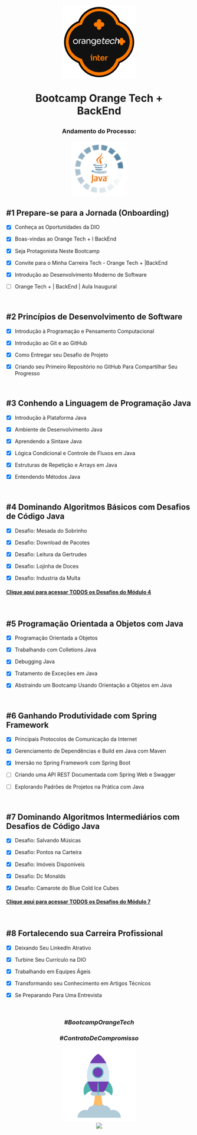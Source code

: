 <div align="center">


<h1><img height="200vh" src="Imagens/logo-bootcamp.png">

Bootcamp Orange Tech + <br/> BackEnd</h1>

<h3> Andamento do Processo:</h3>

<img height="150vh" src="Imagens/java.gif">

</div>

## #1 Prepare-se para a Jornada (Onboarding)

  - [x] Conheça as Oportunidades da DIO
  
  - [x] Boas-vindas ao Orange Tech + I BackEnd

  - [x] Seja Protagonista Neste Bootcamp
  
  - [x] Convite para o Minha Carreira Tech - Orange Tech + |BackEnd

  - [x] Introdução ao Desenvolvimento Moderno de Software

  - [ ] Orange Tech + | BackEnd | Aula Inaugural

  <br/>

## #2 Princípios de Desenvolvimento de Software

  - [x] Introdução à Programação e Pensamento Computacional

  - [x] Introdução ao Git e ao GitHub

  - [x] Como Entregar seu Desafio de Projeto

  - [x] Criando seu Primeiro Repositório no GitHub Para Compartilhar Seu Progresso

  <br/>

## #3 Conhendo a Linguagem de Programação Java

  - [x] Introdução à Plataforma Java

  - [x] Ambiente de Desenvolvimento Java

  - [x] Aprendendo a Sintaxe Java

  - [x] Lógica Condicional e Controle de Fluxos em Java
  
  - [x] Estruturas de Repetição e Arrays em Java
  
  - [x] Entendendo Métodos Java

 <br/>

## #4 Dominando Algoritmos Básicos com Desafios de Código Java

  - [x] Desafio: Mesada do Sobrinho

  - [x] Desafio: Download de Pacotes

  - [x] Desafio: Leitura da Gertrudes

  - [x] Desafio: Lojinha de Doces
  
  - [x] Desafio: Industria da Multa
  
  #### [Clique aqui para acessar TODOS os Desafios do Módulo 4](https://github.com/Adriano-Lima/-Bootcamp-Orange-Tech-Java/tree/main/Desafios_Codigo/dominando-algoritmos-basicos)

 <br/>

## #5 Programação Orientada a Objetos com Java

  - [x] Programação Orientada a Objetos

  - [x] Trabalhando com Colletions Java

  - [x] Debugging Java

  - [x] Tratamento de Exceções em Java
  
  - [x] Abstraindo um Bootcamp Usando Orientação a Objetos em Java

 <br/>

## #6 Ganhando Produtividade com Spring Framework

  - [x] Principais Protocolos de Comunicação da Internet

  - [x] Gerenciamento de Dependências e Build em Java com Maven

  - [x] Imersão no Spring Framework com Spring Boot

  - [ ] Criando uma API REST Documentada com Spring Web e Swagger
  
  - [ ] Explorando Padrões de Projetos na Prática com Java

 <br/>

## #7 Dominando Algoritmos Intermediários com Desafios de Código Java

  - [x] Desafio: Salvando Músicas

  - [x] Desafio: Pontos na Carteira

  - [x] Desafio: Imóveis Disponíveis

  - [x] Desafio: Dc Monalds
  
  - [x] Desafio: Camarote do Blue Cold Ice Cubes

#### [Clique aqui para acessar TODOS os Desafios do Módulo 7](https://github.com/Adriano-Lima/-Bootcamp-Orange-Tech-Java/tree/main/Desafios_Codigo/dominando-algoritmos-intermediarios)

 <br/>

## #8 Fortalecendo sua Carreira Profissional

  - [x] Deixando Seu LinkedIn Atrativo  

  - [x] Turbine Seu Currículo na DIO

  - [x] Trabalhando em Equipes Ágeis

  - [x] Transformando seu Conhecimento em Artigos Técnicos
  
  - [x] Se Preparando Para Uma Entrevista

 <br/>

<div align="center">

### _#BootcampOrangeTech_

### _#ContratoDeCompromisso_

  <img height="200vh" src="Imagens/foguete.gif"><br><a href="https://www.linkedin.com/in/adrianolima-dev/" target="_blank"><img height="40vh" src="https://cdn-icons-png.flaticon.com/512/3536/3536505.png" target="_blank"></a>
</div>
